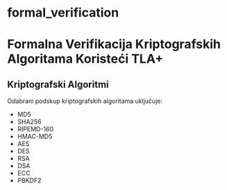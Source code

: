 # formal_verification
# Formalna Verifikacija Kriptografskih Algoritama Koristeći TLA+

## Kriptografski Algoritmi

Odabrani podskup kriptografskih algoritama uključuje:
- MD5
- SHA256
- RIPEMD-160
- HMAC-MD5
- AES
- DES
- RSA
- DSA
- ECC
- PBKDF2


